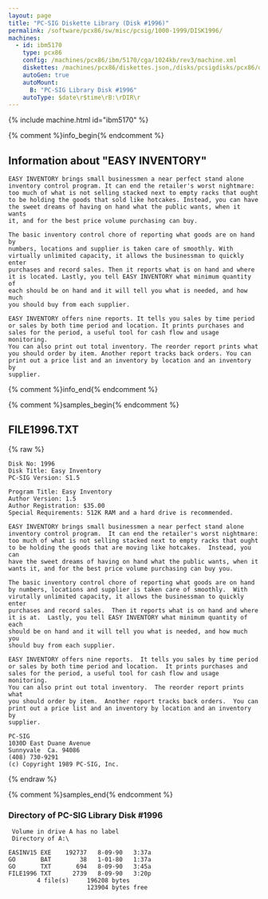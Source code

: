 ```yaml
---
layout: page
title: "PC-SIG Diskette Library (Disk #1996)"
permalink: /software/pcx86/sw/misc/pcsig/1000-1999/DISK1996/
machines:
  - id: ibm5170
    type: pcx86
    config: /machines/pcx86/ibm/5170/cga/1024kb/rev3/machine.xml
    diskettes: /machines/pcx86/diskettes.json,/disks/pcsigdisks/pcx86/diskettes.json
    autoGen: true
    autoMount:
      B: "PC-SIG Library Disk #1996"
    autoType: $date\r$time\rB:\rDIR\r
---
```


{% include machine.html id="ibm5170" %}

{% comment %}info_begin{% endcomment %}

## Information about "EASY INVENTORY"

    EASY INVENTORY brings small businessmen a near perfect stand alone
    inventory control program. It can end the retailer's worst nightmare:
    too much of what is not selling stacked next to empty racks that ought
    to be holding the goods that sold like hotcakes. Instead, you can have
    the sweet dreams of having on hand what the public wants, when it wants
    it, and for the best price volume purchasing can buy.
    
    The basic inventory control chore of reporting what goods are on hand by
    numbers, locations and supplier is taken care of smoothly. With
    virtually unlimited capacity, it allows the businessman to quickly enter
    purchases and record sales. Then it reports what is on hand and where
    it is located. Lastly, you tell EASY INVENTORY what minimum quantity of
    each should be on hand and it will tell you what is needed, and how much
    you should buy from each supplier.
    
    EASY INVENTORY offers nine reports. It tells you sales by time period
    or sales by both time period and location. It prints purchases and
    sales for the period, a useful tool for cash flow and usage monitoring.
    You can also print out total inventory. The reorder report prints what
    you should order by item. Another report tracks back orders. You can
    print out a price list and an inventory by location and an inventory by
    supplier.
{% comment %}info_end{% endcomment %}

{% comment %}samples_begin{% endcomment %}

## FILE1996.TXT

{% raw %}
```
Disk No: 1996                                                           
Disk Title: Easy Inventory                                              
PC-SIG Version: S1.5                                                    
                                                                        
Program Title: Easy Inventory                                           
Author Version: 1.5                                                     
Author Registration: $35.00                                             
Special Requirements: 512K RAM and a hard drive is recommended.         
                                                                        
EASY INVENTORY brings small businessmen a near perfect stand alone      
inventory control program.  It can end the retailer's worst nightmare:  
too much of what is not selling stacked next to empty racks that ought  
to be holding the goods that are moving like hotcakes.  Instead, you can
have the sweet dreams of having on hand what the public wants, when it  
wants it, and for the best price volume purchasing can buy you.         
                                                                        
The basic inventory control chore of reporting what goods are on hand   
by numbers, locations and supplier is taken care of smoothly.  With     
virutally unlimited capacity, it allows the businessman to quickly enter
purchases and record sales.  Then it reports what is on hand and where  
it is at.  Lastly, you tell EASY INVENTORY what minimum quantity of each
should be on hand and it will tell you what is needed, and how much you 
should buy from each supplier.                                          
                                                                        
EASY INVENTORY offers nine reports.  It tells you sales by time period  
or sales by both time period and location.  It prints purchases and     
sales for the period, a useful tool for cash flow and usage monitoring. 
You can also print out total inventory.  The reorder report prints what 
you should order by item.  Another report tracks back orders.  You can  
print out a price list and an inventory by location and an inventory by 
supplier.                                                               
                                                                        
PC-SIG                                                                  
1030D East Duane Avenue                                                 
Sunnyvale  Ca. 94086                                                    
(408) 730-9291                                                          
(c) Copyright 1989 PC-SIG, Inc.                                         
```
{% endraw %}

{% comment %}samples_end{% endcomment %}

### Directory of PC-SIG Library Disk #1996

     Volume in drive A has no label
     Directory of A:\

    EASINV15 EXE    192737   8-09-90   3:37a
    GO       BAT        38   1-01-80   1:37a
    GO       TXT       694   8-09-90   3:45a
    FILE1996 TXT      2739   8-09-90   3:20p
            4 file(s)     196208 bytes
                          123904 bytes free

